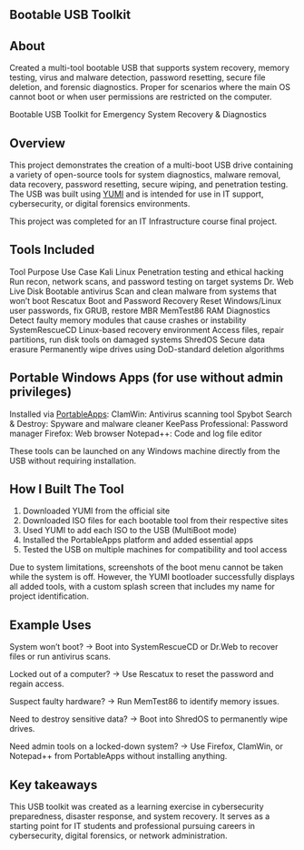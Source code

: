 ## Bootable USB Toolkit

## About
Created a multi-tool bootable USB that supports system recovery, memory testing, virus and malware detection, password resetting, secure file deletion, and forensic diagnostics. Proper for scenarios where the main OS cannot boot or when user permissions are restricted on the computer.

 Bootable USB Toolkit for Emergency System Recovery & Diagnostics

## Overview

This project demonstrates the creation of a multi-boot USB drive containing a variety of open-source tools for system diagnostics, malware removal, data recovery, password resetting, secure wiping, and penetration testing. The USB was built using [YUMI](https://www.pendrivelinux.com/yumi-multiboot-usb-creator/) and is intended for use in IT support, cybersecurity, or digital forensics environments.

This project was completed for an IT Infrastructure course final project.

## Tools Included

Tool 
Purpose 
Use Case
Kali Linux
Penetration testing and ethical hacking
 Run recon, network scans, and password testing on target systems 
Dr. Web Live Disk
Bootable antivirus
Scan and clean malware from systems that won’t boot
Rescatux
Boot and Password Recovery
Reset Windows/Linux user passwords, fix GRUB, restore MBR
MemTest86
RAM Diagnostics
Detect faulty memory modules that cause crashes or instability
SystemRescueCD
Linux-based recovery environment 
Access files, repair partitions, run disk tools on damaged systems 
ShredOS
Secure data erasure
Permanently wipe drives using DoD-standard deletion algorithms 



## Portable Windows Apps (for use without admin privileges)

Installed via [PortableApps](https://portableapps.com/):
ClamWin: Antivirus scanning tool
Spybot Search & Destroy: Spyware and malware cleaner
KeePass Professional: Password manager
Firefox: Web browser
Notepad++: Code and log file editor

These tools can be launched on any Windows machine directly from the USB without requiring installation.


## How I Built The Tool

1. Downloaded YUMI from the official site
2. Downloaded ISO files for each bootable tool from their respective sites
3. Used YUMI to add each ISO to the USB (MultiBoot mode)
4. Installed the PortableApps platform and added essential apps
5. Tested the USB on multiple machines for compatibility and tool access


Due to system limitations, screenshots of the boot menu cannot be taken while the system is off. However, the YUMI bootloader successfully displays all added tools, with a custom splash screen that includes my name for project identification.


## Example Uses 

System won’t boot?
  → Boot into SystemRescueCD or Dr.Web to recover files or run antivirus scans.

Locked out of a computer? 
  → Use Rescatux to reset the password and regain access.

Suspect faulty hardware? 
  → Run MemTest86 to identify memory issues.

 Need to destroy sensitive data? 
  → Boot into ShredOS to permanently wipe drives.

Need admin tools on a locked-down system? 
  → Use Firefox, ClamWin, or Notepad++ from PortableApps without installing anything.

## Key takeaways 
This USB toolkit was created as a learning exercise in cybersecurity preparedness, disaster response, and system recovery. It serves as a starting point for IT students and professional pursuing careers in cybersecurity, digital forensics, or network administration.


